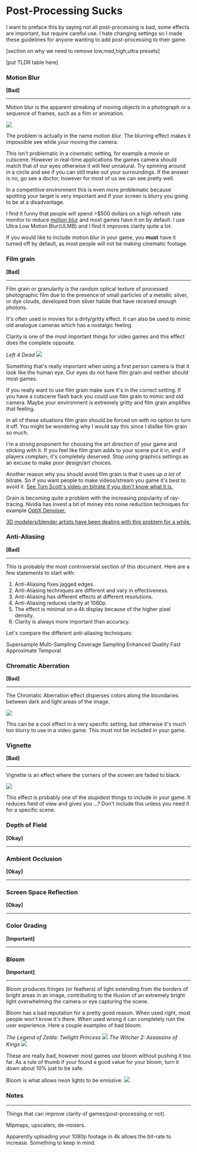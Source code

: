 # Post-Processing Sucks

I want to preface this by saying not all post-processing is bad, some effects are important, but require careful use. 
I hate changing settings so I made these guidelines for anyone wanting to add post-processing to their game.

[section on why we need to remove low,med,high,ultra presets]

[put TLDR table here]

### Motion Blur

**[Bad]**

---


Motion blur is the apparent streaking of moving objects in a photograph or a sequence of frames, such as a film or animation. 

![](https://www.gamespot.com/a/uploads/scale_medium/1574/15747411/3193120-motion%20blur.png)

The problem is actually in the name motion *blur*. 
The blurring effect makes it impossible see while your moving the camera. 

This isn't problematic in a cinematic setting, for example a movie or cutscene. 
However in real-time applications the games camera should match that of our eyes otherwise it will feel unnatural.
Try spinning around in a circle and see if you can still make out your surroundings.
If the answer is no, go see a doctor, however for most of us we can see pretty well.

In a competitive environment this is even more problematic because spotting your target is very important and if your screen is blurry you going to be at a disadvantage.

I find it funny that people will spend >$500 dollars on a high refresh rate monitor to reduce [motion blur](https://blurbusters.com/faq/motion-blur-reduction/) and most games have it on by default.
I use Ultra Low Motion Blur(ULMB) and I find it improves clarity quite a lot.

If you would like to include motion blur in your game, you **must** have it turned off by default, as most people will not be making cinematic footage.

### Film grain

**[Bad]**

---

Film grain or granularity is the random optical texture of processed photographic film due to the presence of small particles of a metallic silver, or dye clouds, developed from silver halide that have received enough photons.

It's often used in movies for a dirty/gritty effect. It can also be used to mimic old analogue cameras which has a nostalgic feeling.

Clarity is one of the most important things for video games and this effect does the complete opposite.

*Left 4 Dead*
![](https://cdn.mos.cms.futurecdn.net/b05c6b0c68cab918527d66b7da8d27ab-970-80.jpg.webp)

Something that's really important when using a first person camera is that it look like the human eye. Our eyes do not have film grain and neither should most games.

If you really want to use film grain make sure it's in the correct setting. If you have a cutscene flash back you could use film grain to mimic and old camera. Maybe your environment is extremely gritty and film grain amplifies that feeling.

In all of these situations film grain should be forced on with no option to turn it off. You might be wondering why I would say this since I dislike film grain so much. 

I'm a strong proponent for choosing the art direction of your game and sticking with it. If you feel like film grain adds to your scene put it in, and if players complain; it's completely deserved. Stop using graphics settings as an excuse to make poor design/art choices.

Another reason why you should avoid film grain is that it uses up *a lot* of bitrate. 
So if you want people to make videos/stream you game it's best to avoid it.
[See Tom Scott's video on bitrate if you don't know what it is.](https://www.youtube.com/watch?v=r6Rp-uo6HmI)

Grain is becoming quite a problem with the increasing popularity of ray-tracing. 
Nvidia has invest a bit of money into noise reduction techniques for example [OptiX Denoiser.](https://developer.nvidia.com/optix-denoiser)

[3D modelers/blender artists have been dealing with this problem for a while.](https://www.youtube.com/watch?v=YtyPA-KqGU4)

### Anti-Aliasing 

**[Bad]**

---

This is probably the most controversial section of this document. Here are a few statements to start with: 

   1. Anti-Aliasing fixes jagged edges.
   2. Anti-Aliasing techniques are different and vary in effectiveness. 
   3. Anti-Aliasing has different effects at different resolutions.
   4. Anti-Aliasing reduces clarity at 1080p.
   5. The effect is minimal on a 4k display because of the higher pixel density.
   5. Clarity is always more important than accuracy.

Let's compare the different anti-aliasing techniques:

Supersample 
Multi-Sampling
Coverage Sampling
Enhanced Quality 
Fast Approximate
Temporal


### Chromatic Aberration


**[Bad]**

---

The Chromatic Aberration effect disperses colors along the boundaries between dark and light areas of the image.

![](https://upload.wikimedia.org/wikipedia/commons/6/66/Chromatic_aberration_%28comparison%29.jpg)

This can be a cool effect in a very specific setting, but otherwise it's much too blurry to use in a video game. This must not be included in your game.

### Vignette

**[Bad]**

---

Vignette is an effect where the corners of the screen are faded to black:

![](https://rawpedia.rawtherapee.com/images/thumb/9/9c/Vignette-filter_4.00_50_50.png/300px-Vignette-filter_4.00_50_50.png)

This effect is probably one of the stupidest things to include in your game. It reduces field of view and gives you ...? Don't include this unless you need it for a specific scene.

### Depth of Field

**[Okay]**

---

### Ambient Occlusion

**[Okay]**

---

### Screen Space Reflection

**[Okay]**

---

### Color Grading

**[Important]**

---


### Bloom

**[Important]**

---

Bloom produces fringes (or feathers) of light extending from the borders of bright areas in an image, contributing to the illusion of an extremely bright light overwhelming the camera or eye capturing the scene.

Bloom has a bad reputation for a pretty good reason. 
When used right, most people won't know it's there. 
When used wrong it can completely ruin the user experience.
Here a couple examples of bad bloom:

*The Legend of Zelda: Twilight Princess*
![](https://i.imgur.com/xw14fOG.jpg)
*The Witcher 2: Assassins of Kings*
![](https://static.techspot.com/articles-info/405/images/2015-05-21-large-1.jpg)

These are really bad, however most games use bloom without pushing it too far. 
As a rule of thumb if your found a good value for your bloom, turn it down about 10% just to be safe.

Bloom is what allows neon lights to be emissive: 
![](https://cdn-l-cyberpunk.cdprojektred.com/gallery/1080p/Cyberpunk2077_Its_good_to_be_in_town_RGB-en.jpg)

### Notes

---

Things that can improve clarity of games(post-processing or not).

Mipmaps, upscalers, de-noisers.

Apparently uploading your 1080p footage in 4k allows the bit-rate to increase. Something to keep in mind.